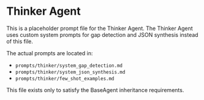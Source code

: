 # Thinker Agent

This is a placeholder prompt file for the Thinker Agent. The Thinker Agent uses custom system prompts for gap detection and JSON synthesis instead of this file.

The actual prompts are located in:
- `prompts/thinker/system_gap_detection.md`
- `prompts/thinker/system_json_synthesis.md`
- `prompts/thinker/few_shot_examples.md`

This file exists only to satisfy the BaseAgent inheritance requirements.
